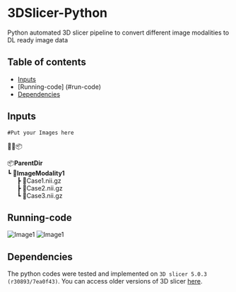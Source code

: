 # 3DSlicer-Python
Python automated 3D slicer pipeline to convert different image modalities to DL ready image data


## Table of contents

* [Inputs](#inputs)
* [Running-code] (#run-code)
* [Dependencies](#dependencies)

## Inputs
```#Put your Images here```  

📂📜📦 

📦**ParentDir**  
  ┗ 📂**ImageModality1**  
&ensp; &ensp;    ┣ 📜Case1.nii.gz  
&ensp; &ensp;    ┣ 📜Case2.nii.gz   
&ensp; &ensp;    ┗ 📜Case3.nii.gz   
## Running-code

![Image1](https://github.com/munjalshah94/3DSlicer-Python/tree/main/Documentation/step1.png)
![Image1](https://github.com/munjalshah94/3DSlicer-Python/tree/main/Documentation/step2.png)


## Dependencies
The python codes were tested and implemented on ```3D slicer 5.0.3 (r30893/7ea0f43)```. You can access older versions of 3D slicer [here](https://slicer-packages.kitware.com/#collection/5f4474d0e1d8c75dfc70547e/folder/5f4474d0e1d8c75dfc705482).